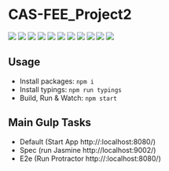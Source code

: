 
# CAS-FEE_Project2
![](https://raw.githubusercontent.com/mtinner/CAS-FEE_Project2/develop/moqups/NavDrawer.PNG)
![](https://raw.githubusercontent.com/mtinner/CAS-FEE_Project2/develop/moqups/ShoppingList.PNG)
![](https://raw.githubusercontent.com/mtinner/CAS-FEE_Project2/develop/moqups/CostManagement.PNG)
![](https://raw.githubusercontent.com/mtinner/CAS-FEE_Project2/develop/moqups/AddExpense.PNG)
![](https://raw.githubusercontent.com/mtinner/CAS-FEE_Project2/develop/moqups/Settings.PNG)
![](https://raw.githubusercontent.com/mtinner/CAS-FEE_Project2/develop/moqups/Groups.PNG)
![](https://raw.githubusercontent.com/mtinner/CAS-FEE_Project2/develop/moqups/AddGroup.PNG)
![](https://raw.githubusercontent.com/mtinner/CAS-FEE_Project2/develop/moqups/Members.PNG)
![](https://raw.githubusercontent.com/mtinner/CAS-FEE_Project2/develop/moqups/AddMembers.PNG)
![](https://raw.githubusercontent.com/mtinner/CAS-FEE_Project2/develop/moqups/Suggestions.PNG)
![](https://raw.githubusercontent.com/mtinner/CAS-FEE_Project2/develop/moqups/CustomizeGroups.PNG)

## Usage

* Install packages: `npm i`
* Install typings: `npm run typings`
* Build, Run & Watch: `npm start`

## Main Gulp Tasks
 * Default (Start App http://:localhost:8080/)
 * Spec (run Jasmine http://localhost:9002/)
 * E2e (Run Protractor http://:localhost:8080/)
